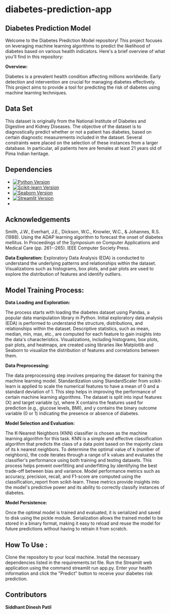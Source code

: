 # diabetes-prediction-app

## Diabetes Prediction Model

Welcome to the Diabetes Prediction Model repository! This project focuses on leveraging machine learning algorithms to predict the likelihood of diabetes based on various health indicators. Here's a brief overview of what you'll find in this repository:

**Overview:**

Diabetes is a prevalent health condition affecting millions worldwide. Early detection and intervention are crucial for managing diabetes effectively. This project aims to provide a tool for predicting the risk of diabetes using machine learning techniques.

## Data Set 
This dataset is originally from the National Institute of Diabetes and Digestive and Kidney Diseases. The objective of the dataset is to diagnostically predict whether or not a patient has diabetes, based on certain diagnostic measurements included in the dataset. Several constraints were placed on the selection of these instances from a larger database. In particular, all patients here are females at least 21 years old of Pima Indian heritage.

## Dependencies

- [![Python Version](https://img.shields.io/badge/python-3.7%2B-blue)](https://www.python.org/downloads/release/python-370/)
- [![Scikit-learn Version](https://img.shields.io/badge/scikit--learn-0.24.1-orange)](https://scikit-learn.org/stable/)
- [![Seaborn Version](https://img.shields.io/badge/seaborn-0.11.1-brightgreen)](https://seaborn.pydata.org/)
- [![Streamlit Version](https://img.shields.io/badge/streamlit-0.87.0-red)](https://www.streamlit.io/)
- 
## Acknowledgements
Smith, J.W., Everhart, J.E., Dickson, W.C., Knowler, W.C., & Johannes, R.S. (1988). Using the ADAP learning algorithm to forecast the onset of diabetes mellitus. In Proceedings of the Symposium on Computer Applications and Medical Care (pp. 261--265). IEEE Computer Society Press.

**Data Exploration:**
Exploratory Data Analysis (EDA) is conducted to understand the underlying patterns and relationships within the dataset. Visualizations such as histograms, box plots, and pair plots are used to explore the distribution of features and identify outliers.

## Model Training Process:
**Data Loading and Exploration:**

The process starts with loading the diabetes dataset using Pandas, a popular data manipulation library in Python. Initial exploratory data analysis (EDA) is performed to understand the structure, distributions, and relationships within the dataset. Descriptive statistics, such as mean, median, min, max, etc., are computed for each feature to gain insights into the data's characteristics. Visualizations, including histograms, box plots, pair plots, and heatmaps, are created using libraries like Matplotlib and Seaborn to visualize the distribution of features and correlations between them.

**Data Preprocessing:**

The data preprocessing step involves preparing the dataset for training the machine learning model. Standardization using StandardScaler from scikit-learn is applied to scale the numerical features to have a mean of 0 and a standard deviation of 1. This step helps in improving the performance of certain machine learning algorithms. The dataset is split into input features (X) and target variable (y), where X contains the features used for prediction (e.g., glucose levels, BMI), and y contains the binary outcome variable (0 or 1) indicating the presence or absence of diabetes.

**Model Selection and Evaluation:**

The K-Nearest Neighbors (KNN) classifier is chosen as the machine learning algorithm for this task. KNN is a simple and effective classification algorithm that predicts the class of a data point based on the majority class of its k nearest neighbors. To determine the optimal value of k (number of neighbors), the code iterates through a range of k values and evaluates the classifier's performance using both training and testing datasets. This process helps prevent overfitting and underfitting by identifying the best trade-off between bias and variance. Model performance metrics such as accuracy, precision, recall, and F1-score are computed using the classification_report from scikit-learn. These metrics provide insights into the model's predictive power and its ability to correctly classify instances of diabetes.

**Model Persistence:**

Once the optimal model is trained and evaluated, it is serialized and saved to disk using the pickle module. Serialization allows the trained model to be stored in a binary format, making it easy to reload and reuse the model for future predictions without having to retrain it from scratch.

## How To Use :

Clone the repository to your local machine.
Install the necessary dependencies listed in the requirements.txt file.
Run the Streamlit web application using the command streamlit run app.py.
Enter your health information and click the "Predict" button to receive your diabetes risk prediction.

## Contributors
**Siddhant Dinesh Patil**
